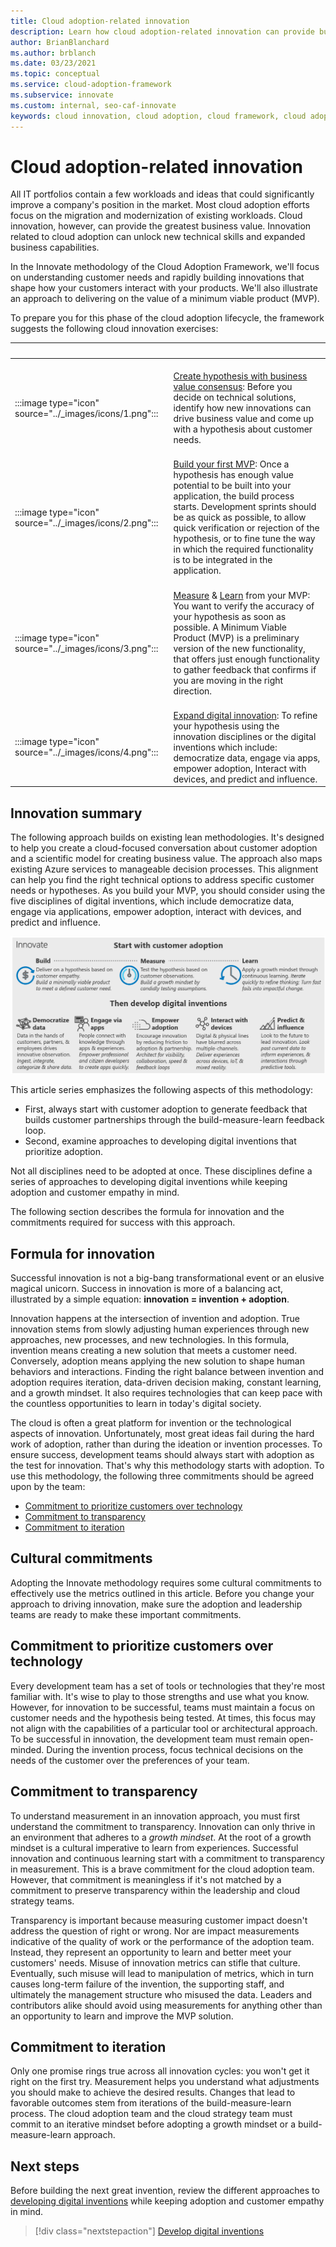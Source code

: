```yaml
---
title: Cloud adoption-related innovation
description: Learn how cloud adoption-related innovation can provide business value by unlocking new technical skills and expanded business capabilities.
author: BrianBlanchard
ms.author: brblanch
ms.date: 03/23/2021
ms.topic: conceptual
ms.service: cloud-adoption-framework
ms.subservice: innovate
ms.custom: internal, seo-caf-innovate
keywords: cloud innovation, cloud adoption, cloud framework, cloud adoption framework
---
```


# Cloud adoption-related innovation

All IT portfolios contain a few workloads and ideas that could significantly improve a company's position in the market. Most cloud adoption efforts focus on the migration and modernization of existing workloads. Cloud innovation, however, can provide the greatest business value. Innovation related to cloud adoption can unlock new technical skills and expanded business capabilities.

In the Innovate methodology of the Cloud Adoption Framework, we'll focus on understanding customer needs and rapidly building innovations that shape how your customers interact with your products. We'll also illustrate an approach to delivering on the value of a minimum viable product (MVP).

To prepare you for this phase of the cloud adoption lifecycle, the framework suggests the following cloud innovation exercises:

| <span title="icon">&nbsp;</span> | <span title="description">&nbsp;</span> |
|--|--|
| <br> :::image type="icon" source="../_images/icons/1.png"::: | <br> [Create hypothesis with business value consensus](./business-value.md): Before you decide on technical solutions, identify how new innovations can drive business value and come up with a hypothesis about customer needs. |
| <br> :::image type="icon" source="../_images/icons/2.png"::: | <br> [Build your first MVP](./considerations/build.md): Once a hypothesis has enough value potential to be built into your application, the build process starts. Development sprints should be as quick as possible, to allow quick verification or rejection of the hypothesis, or to fine tune the way in which the required functionality is to be integrated in the application.  |
| <br> :::image type="icon" source="../_images/icons/3.png"::: | <br> [Measure](./considerations/measure.md) & [Learn](./considerations/learn.md) from your MVP: You want to verify the accuracy of your hypothesis as soon as possible. A Minimum Viable Product (MVP) is a preliminary version of the new functionality, that offers just enough functionality to gather feedback that confirms if you are moving in the right direction. |
| <br> :::image type="icon" source="../_images/icons/4.png"::: | <br> [Expand digital innovation](./considerations/invention.md): To refine your hypothesis using the innovation disciplines or the digital inventions which include: democratize data, engage via apps, empower adoption, Interact with devices, and predict and influence.

## Innovation summary

The following approach builds on existing lean methodologies. It's designed to help you create a cloud-focused conversation about customer adoption and a scientific model for creating business value. The approach also maps existing Azure services to manageable decision processes. This alignment can help you find the right technical options to address specific customer needs or hypotheses. As you build your MVP, you should consider using the five disciplines of digital inventions, which include democratize data, engage via applications, empower adoption, interact with devices, and predict and influence.

![The Innovate methodology of the Cloud Adoption Framework](../_images/innovate/innovate-methodology.png)

This article series emphasizes the following aspects of this methodology:

- First, always start with customer adoption to generate feedback that builds customer partnerships through the build-measure-learn feedback loop.
- Second, examine approaches to developing digital inventions that prioritize adoption.

Not all disciplines need to be adopted at once. These disciplines define a series of approaches to developing digital inventions while keeping adoption and customer empathy in mind.

The following section describes the formula for innovation and the commitments required for success with this approach.

## Formula for innovation

Successful innovation is not a big-bang transformational event or an elusive magical unicorn. Success in innovation is more of a balancing act, illustrated by a simple equation: **innovation = invention + adoption**.

Innovation happens at the intersection of invention and adoption. True innovation stems from slowly adjusting human experiences through new approaches, new processes, and new technologies. In this formula, invention means creating a new solution that meets a customer need. Conversely, adoption means applying the new solution to shape human behaviors and interactions. Finding the right balance between invention and adoption requires iteration, data-driven decision making, constant learning, and a growth mindset. It also requires technologies that can keep pace with the countless opportunities to learn in today's digital society.

The cloud is often a great platform for invention or the technological aspects of innovation. Unfortunately, most great ideas fail during the hard work of adoption, rather than during the ideation or invention processes. To ensure success, development teams should always start with adoption as the test for innovation. That's why this methodology starts with adoption. To use this methodology, the following three commitments should be agreed upon by the team:

- [Commitment to prioritize customers over technology](#commitment-to-prioritize-customers-over-technology)
- [Commitment to transparency](#commitment-to-transparency)
- [Commitment to iteration](#commitment-to-iteration)

## Cultural commitments

Adopting the Innovate methodology requires some cultural commitments to effectively use the metrics outlined in this article. Before you change your approach to driving innovation, make sure the adoption and leadership teams are ready to make these important commitments.

## Commitment to prioritize customers over technology

Every development team has a set of tools or technologies that they're most familiar with. It's wise to play to those strengths and use what you know. However, for innovation to be successful, teams must maintain a focus on customer needs and the hypothesis being tested. At times, this focus may not align with the capabilities of a particular tool or architectural approach. To be successful in innovation, the development team must remain open-minded. During the invention process, focus technical decisions on the needs of the customer over the preferences of your team.

## Commitment to transparency

To understand measurement in an innovation approach, you must first understand the commitment to transparency. Innovation can only thrive in an environment that adheres to a *growth mindset*. At the root of a growth mindset is a cultural imperative to learn from experiences. Successful innovation and continuous learning start with a commitment to transparency in measurement. This is a brave commitment for the cloud adoption team. However, that commitment is meaningless if it's not matched by a commitment to preserve transparency within the leadership and cloud strategy teams.

Transparency is important because measuring customer impact doesn't address the question of right or wrong. Nor are impact measurements indicative of the quality of work or the performance of the adoption team. Instead, they represent an opportunity to learn and better meet your customers' needs. Misuse of innovation metrics can stifle that culture. Eventually, such misuse will lead to manipulation of metrics, which in turn causes long-term failure of the invention, the supporting staff, and ultimately the management structure who misused the data. Leaders and contributors alike should avoid using measurements for anything other than an opportunity to learn and improve the MVP solution.

## Commitment to iteration

Only one promise rings true across all innovation cycles: you won't get it right on the first try. Measurement helps you understand what adjustments you should make to achieve the desired results. Changes that lead to favorable outcomes stem from iterations of the build-measure-learn process. The cloud adoption team and the cloud strategy team must commit to an iterative mindset before adopting a growth mindset or a build-measure-learn approach.

## Next steps

Before building the next great invention, review the different approaches to [developing digital inventions](./considerations/invention.md) while keeping adoption and customer empathy in mind.

> [!div class="nextstepaction"]
> [Develop digital inventions](./considerations/invention.md)
